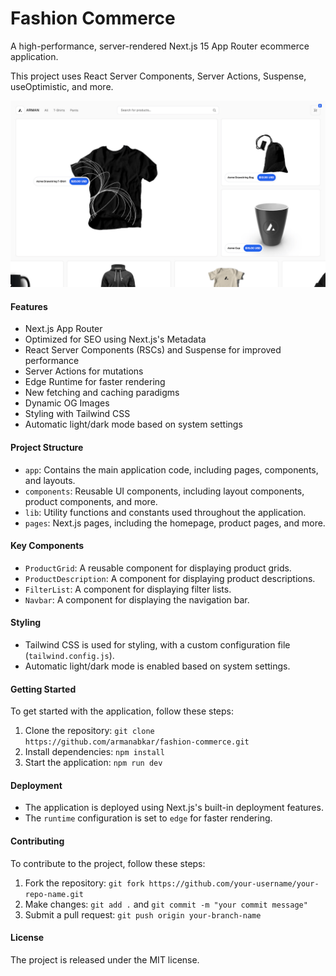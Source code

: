 # Fashion Commerce

A high-performance, server-rendered Next.js 15 App Router ecommerce application.

This project uses React Server Components, Server Actions, Suspense, useOptimistic, and more.

![Screenshot](./fashion-commerce.png)

####  Features

- Next.js App Router
- Optimized for SEO using Next.js's Metadata
- React Server Components (RSCs) and Suspense for improved performance
- Server Actions for mutations
- Edge Runtime for faster rendering
- New fetching and caching paradigms
- Dynamic OG Images
- Styling with Tailwind CSS
- Automatic light/dark mode based on system settings

#### Project Structure

- `app`: Contains the main application code, including pages, components, and layouts.
- `components`: Reusable UI components, including layout components, product components, and more.
- `lib`: Utility functions and constants used throughout the application.
- `pages`: Next.js pages, including the homepage, product pages, and more.

#### Key Components

- `ProductGrid`: A reusable component for displaying product grids.
- `ProductDescription`: A component for displaying product descriptions.
- `FilterList`: A component for displaying filter lists.
- `Navbar`: A component for displaying the navigation bar.

#### Styling

- Tailwind CSS is used for styling, with a custom configuration file (`tailwind.config.js`).
- Automatic light/dark mode is enabled based on system settings.

#### Getting Started

To get started with the application, follow these steps:

1. Clone the repository: `git clone https://github.com/armanabkar/fashion-commerce.git`
2. Install dependencies: `npm install`
3. Start the application: `npm run dev`

#### Deployment

- The application is deployed using Next.js's built-in deployment features.
- The `runtime` configuration is set to `edge` for faster rendering.

#### Contributing

To contribute to the project, follow these steps:

1. Fork the repository: `git fork https://github.com/your-username/your-repo-name.git`
2. Make changes: `git add .` and `git commit -m "your commit message"`
3. Submit a pull request: `git push origin your-branch-name`

#### License

The project is released under the MIT license.